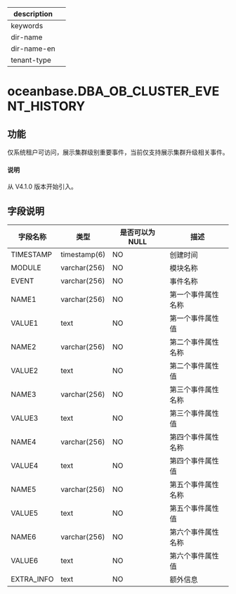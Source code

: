 |description||
|---|---|
|keywords||
|dir-name||
|dir-name-en||
|tenant-type||

# oceanbase.DBA_OB_CLUSTER_EVENT_HISTORY

## 功能

仅系统租户可访问，展示集群级别重要事件，当前仅支持展示集群升级相关事件。

<main id="notice" type='explain'>
  <h4>说明</h4>
  <p>从 V4.1.0 版本开始引入。</p>
</main>

## 字段说明

| 字段名称 | 类型 | 是否可以为 NULL | 描述 |
| --- | --- | --- | --- |
| TIMESTAMP | timestamp(6) | NO  | 创建时间 |
| MODULE  | varchar(256) | NO  | 模块名称 |
| EVENT   | varchar(256)  | NO  | 事件名称 |
| NAME1   | varchar(256) | NO  | 第一个事件属性名称 |
| VALUE1  | text    | NO  | 第一个事件属性值 |
| NAME2 | varchar(256) | NO  | 第二个事件属性名称 |
| VALUE2 | text  | NO  | 第二个事件属性值 |
| NAME3 | varchar(256) | NO  | 第三个事件属性名称 |
| VALUE3  | text | NO  | 第三个事件属性值 |
| NAME4 | varchar(256) | NO  | 第四个事件属性名称 |
| VALUE4 | text | NO  | 第四个事件属性值 |
| NAME5 | varchar(256) | NO  | 第五个事件属性名称 |
| VALUE5 | text | NO  | 第五个事件属性值 |
| NAME6  | varchar(256) | NO  | 第六个事件属性名称 |
| VALUE6 | text | NO  | 第六个事件属性值 |
| EXTRA_INFO | text  | NO  | 额外信息 |
